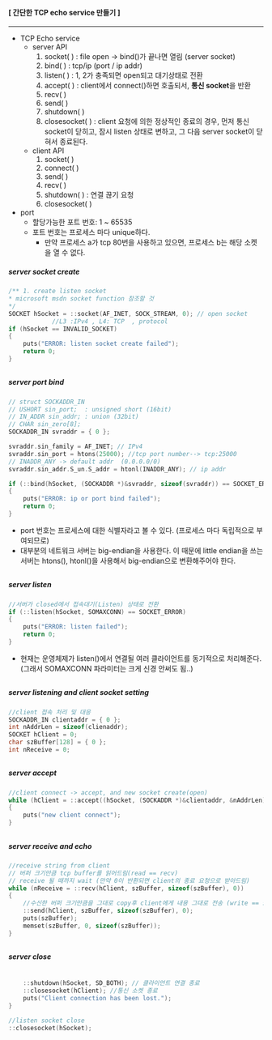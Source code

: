 #### [ 간단한 TCP echo service 만들기 ]
---
- TCP Echo service
	* server API
		1. socket( ) : file open &rarr; bind()가 끝나면 열림 (server socket)
		2. bind( ) : tcp/ip (port / ip addr)
		3. listen( ) : 1, 2가 충족되면 open되고 대기상태로 전환
		4. accept( ) : client에서 connect()하면 호출되서, **통신 socket**을 반환
		5. recv( )
		6. send( )
		7. shutdown( )
		8. closesocket( ) : client 요청에 의한 정상적인 종료의 경우, 먼저 통신 socket이 닫히고, 잠시 listen 상태로 변하고, 그 다음 server socket이 닫혀서 종료된다. 
	* client API
		1. socket( )
		2. connect( )
		3. send( )
		4. recv( )
		5. shutdown( ) : 연결 끊기 요청
		6. closesocket( )
- port
	* 할당가능한 포트 번호: 1 ~ 65535
	* 포트 번호는 프로세스 마다 unique하다.
		+ 만약 프로세스 a가 tcp 80번을 사용하고 있으면, 프로세스 b는 해당 소켓을 열 수 없다.

##### server socket create
```c++
/** 1. create listen socket 
* microsoft msdn socket function 참조할 것
*/
SOCKET hSocket = ::socket(AF_INET, SOCK_STREAM, 0); // open socket
			//L3 :IPv4 , L4: TCP  , protocol
if (hSocket == INVALID_SOCKET)
{
	puts("ERROR: listen socket create failed");
	return 0;
}
```
##
##### server port bind
```c++
// struct SOCKADDR_IN
// USHORT sin_port;  : unsigned short (16bit) 
// IN_ADDR sin_addr; : union (32bit)
// CHAR sin_zero[8];
SOCKADDR_IN svraddr = { 0 };

svraddr.sin_family = AF_INET; // IPv4
svraddr.sin_port = htons(25000); //tcp port number--> tcp:25000
// INADDR_ANY -> default addr  (0.0.0.0/0)
svraddr.sin_addr.S_un.S_addr = htonl(INADDR_ANY); // ip addr

if (::bind(hSocket, (SOCKADDR *)&svraddr, sizeof(svraddr)) == SOCKET_ERROR)
{
	puts("ERROR: ip or port bind failed");
	return 0;
}
```
- port 번호는 프로세스에 대한 식별자라고 볼 수 있다. (프로세스 마다 독립적으로 부여되므로)
- 대부분의 네트워크 서버는 big-endian을 사용한다. 이 때문에 little endian을 쓰는 서버는 htons(), htonl()을 사용해서 big-endian으로 변환해주어야 한다.

##
##### server listen 
```c++
//서버가 closed에서 접속대기(Listen) 상태로 전환
if (::listen(hSocket, SOMAXCONN) == SOCKET_ERROR)
{
	puts("ERROR: listen failed");
	return 0;
}
```
- 현재는 운영체제가 listen()에서 연결될 여러 클라이언트를 동기적으로 처리해준다. (그래서 SOMAXCONN 파라미터는 크게 신경 안써도 됨..)

##
##### server listening and client socket setting
```c++
//client 접속 처리 및 대응
SOCKADDR_IN clientaddr = { 0 };
int nAddrLen = sizeof(clienaddr);
SOCKET hClient = 0;
char szBuffer[128] = { 0 };
int nReceive = 0;
```

##
##### server accept
```c++
//client connect -> accept, and new socket create(open)
while (hClient = ::accept((hSocket, (SOCKADDR *)&clientaddr, &nAddrLen)) != INVALID_SOCKET)
{
	puts("new client connect");
}
```

##
##### server receive and echo
```c++
//receive string from client 
// 버퍼 크기만큼 tcp buffer를 읽어드림(read == recv)
// receive 될 때까지 wait (만약 0이 반환되면 client의 종료 요청으로 받아드림)
while (nReceive = ::recv(hClient, szBuffer, sizeof(szBuffer), 0))
{
	//수신한 버퍼 크기만큼을 그대로 copy후 client에게 내용 그대로 전송 (write == send)
	::send(hClient, szBuffer, sizeof(szBuffer), 0);
	puts(szBuffer);
	memset(szBuffer, 0, sizeof(szBuffer));
}
```

##
##### server close
```c++

	::shutdown(hSocket, SD_BOTH); // 클라이언트 연결 종료
	::closesocket(hClient); //통신 소켓 종료
	puts("Client connection has been lost.");
}

//listen socket close
::closesocket(hSocket);

```

